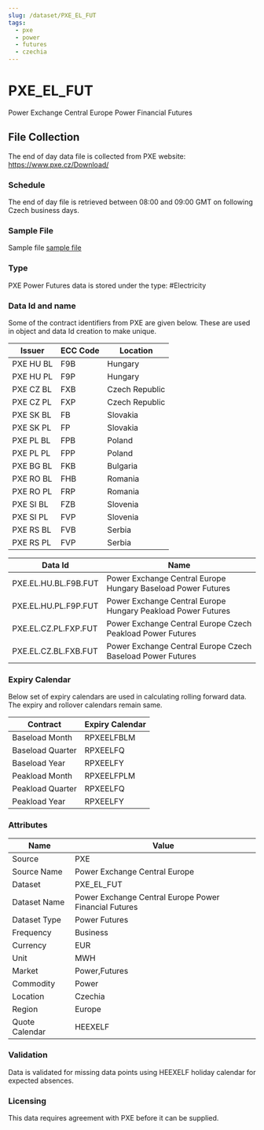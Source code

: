 ```yaml
---
slug: /dataset/PXE_EL_FUT
tags:
  - pxe
  - power
  - futures
  - czechia
---
```


PXE_EL_FUT
============================================================
Power Exchange Central Europe Power Financial Futures

## File Collection

The end of day data file is collected from PXE website: https://www.pxe.cz/Download/

### Schedule

The end of day file is retrieved between 08:00 and 09:00 GMT on following Czech business days.

### Sample File

Sample file [sample file](./20210716_PXE_Results.csv)

### Type

PXE Power Futures data is stored under the type: #Electricity

### Data Id and name

Some of the contract identifiers from PXE are given below. These are used in object and data Id creation to make unique.

|**Issuer**|**ECC Code**|**Location**|
|-|-|-|
|PXE HU BL|F9B|Hungary|
|PXE HU PL|F9P|Hungary|
|PXE CZ BL|FXB|Czech Republic|
|PXE CZ PL|FXP|Czech Republic|
|PXE SK BL|FB|Slovakia|
|PXE SK PL|FP|Slovakia|
|PXE PL BL|FPB|Poland|
|PXE PL PL|FPP|Poland|
|PXE BG BL|FKB|Bulgaria|
|PXE RO BL|FHB|Romania|
|PXE RO PL|FRP|Romania|
|PXE SI BL|FZB|Slovenia|
|PXE SI PL|FVP|Slovenia|
|PXE RS BL|FVB|Serbia|
|PXE RS PL|FVP|Serbia|

|**Data Id**|**Name**|
|-|-|
|PXE.EL.HU.BL.F9B.FUT|Power Exchange Central Europe Hungary Baseload Power Futures|
|PXE.EL.HU.PL.F9P.FUT|Power Exchange Central Europe Hungary Peakload Power Futures|
|PXE.EL.CZ.PL.FXP.FUT|Power Exchange Central Europe Czech Peakload Power Futures|
|PXE.EL.CZ.BL.FXB.FUT|Power Exchange Central Europe Czech Baseload Power Futures|

### Expiry Calendar

Below set of expiry calendars are used in calculating rolling forward data. The expiry and rollover calendars remain same.

|**Contract**|**Expiry Calendar**|
|-|-|
|Baseload Month|RPXEELFBLM|
|Baseload Quarter|RPXEELFQ
|Baseload Year|RPXEELFY
|Peakload Month|RPXEELFPLM
|Peakload Quarter|RPXEELFQ
|Peakload Year|RPXEELFY

### Attributes

|**Name**|**Value**|
|-|-|
|Source|PXE|
|Source Name|Power Exchange Central Europe|
|Dataset|PXE_EL_FUT|
|Dataset Name|Power Exchange Central Europe Power Financial Futures|
|Dataset Type|Power Futures|
|Frequency|Business|
|Currency|EUR|
|Unit|MWH|
|Market|Power,Futures|
|Commodity|Power|
|Location|Czechia|
|Region|Europe|
|Quote Calendar|HEEXELF|

### Validation

Data is validated for missing data points using HEEXELF holiday calendar for expected absences.

### Licensing

This data requires agreement with PXE before it can be supplied.